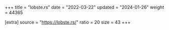 +++
title = "lobste.rs"
date = "2022-03-22"
updated = "2024-01-26"
weight = 44365

[extra]
source = "https://lobste.rs/"
ratio = 20
size = 43
+++
